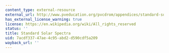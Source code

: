 ```yaml
---
content_type: external-resource
external_url: http://www.pveducation.org/pvcdrom/appendices/standard-solar-spectra
has_external_license_warning: true
license: https://en.wikipedia.org/wiki/All_rights_reserved
status: ''
title: Standard Solar Spectra
uid: 7acdf337-47ae-4c95-abd2-d590cdf5a209
wayback_url: ''
---
```

